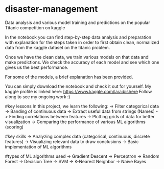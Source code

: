 # disaster-management

Data analysis and various model training and predictions on the popular Titanic competition on kaggle

In the notebook you can find step-by-step data analysis and preparation with explanation for the steps taken in order to first obtain clean, normalized data from the kaggle dataset on the titanic problem.

Once we have the clean data, we train various models on that data and make predictions. We check the accuracy of each model and see which one gives us the best performance.

For some of the models, a brief explanation has been provided.

You can simply download the notebook and check it out for yourself. My kaggle profile is linked here: https://www.kaggle.com/laraibishere Follow along to see my ongoing work :)

 #key lessons
 In this project, we learn the following:
 -> Filter categorical data
 -> Banding of continuous data
 -> Extract useful data from strings (Names)
 -> Finding correlations between features
 -> Plotting grids of data for better visualization
 -> Comparing the performance of various ML algorithms (scoring)

 #key skills
 -> Analyzing complex data (categorical, continuous, discrete features)
 -> Visualizing relevant data to draw conclusions
 -> Basic implementation of ML algorithms

 #types of ML algorithms used
 -> Gradient Descent
 -> Perceptron
 -> Random Forest
 -> Decision Tree
 -> SVM
 -> K-Nearest Neighbor
 -> Naive Bayes

